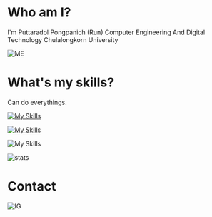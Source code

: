 # Who am I?
I'm Puttaradol Pongpanich (Run)
Computer Engineering And Digital Technology Chulalongkorn University

![ME](https://pbs.twimg.com/profile_images/1304752924610850817/4eIlt6oT_400x400.jpg)

# What's my skills?
Can do everythings.

[![My Skills](https://skillicons.dev/icons?i=aws,gcp,azure,react,vue,flutter&perline=3)](https://skillicons.dev)

[![My Skills](https://skillicons.dev/icons?i=java,kotlin,nodejs,figma&theme=light)](https://skillicons.dev)

![My Skills](https://skillicons.dev/icons?i=git,kubernetes,docker,c,vim)

![stats](https://github-readme-stats.vercel.app/api?username=yourGitHubUsername&show_icons=true)

# Contact

![IG](https://www.instagram.com/run_ptrd/)

